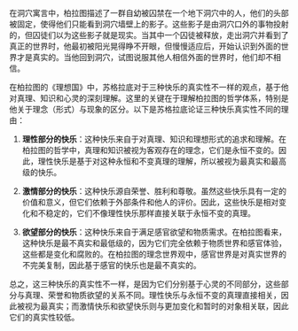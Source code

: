 在洞穴寓言中，柏拉图描述了一群自幼被囚禁在一个地下洞穴中的人，他们的头部被固定，使得他们只能看到洞穴墙壁上的影子。这些影子是由洞穴口外的事物投射的，但囚徒们以为这些影子就是现实。当其中一个囚徒被释放，走出洞穴并看到了真正的世界时，他最初被阳光晃得睁不开眼，但慢慢适应后，开始认识到外面的世界才是真实的。当他回到洞穴，试图说服其他人相信外面的世界时，他们却不相信。

在柏拉图的《理想国》中，苏格拉底对于三种快乐的真实性不一样的观点，基于他对真理、知识和心灵的深刻理解。这里的关键在于理解柏拉图的哲学体系，特别是他关于理念（形式）与现象的区分。以下是苏格拉底论证三种快乐真实性不同的理由：

1. **理性部分的快乐**：这种快乐来自于对真理、知识和理想形式的追求和理解。在柏拉图的哲学中，真理和知识被视为客观存在的理念，它们是永恒不变的。因此，理性快乐是基于对这种永恒和不变真理的理解，所以被视为最真实和最高级的快乐。

2. **激情部分的快乐**：这种快乐源自荣誉、胜利和尊敬。虽然这些快乐具有一定的价值和意义，但它们依赖于外部条件和他人的评价。因此，这些快乐是相对变化和不稳定的，它们不像理性快乐那样直接关联于永恒不变的真理。

3. **欲望部分的快乐**：这种快乐来自于满足感官欲望和物质需求。在柏拉图看来，这种快乐是最不真实和最低级的，因为它们完全依赖于物质世界和感官体验，这些都是变化和腐败的。在柏拉图的理念世界观中，感官世界是对真实世界的不完美复制，因此基于感官的快乐也是最不真实的。

总之，这三种快乐的真实性不一样，是因为它们分别基于心灵的不同部分，这些部分与真理、荣誉和物质欲望的关系不同。理性快乐与永恒不变的真理直接相关，因此被视为最真实；而激情快乐和欲望快乐则与更加变化和暂时的对象相关联，因此它们的真实性较低。